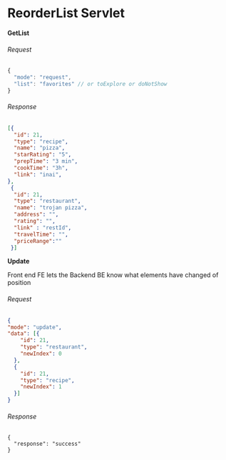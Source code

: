 # ReorderList Servlet



**GetList**

###### Request 

``` javascript
{
  "mode": "request",
  "list": "favorites" // or toExplore or doNotShow
}
```

###### Response 

```json
[{
  "id": 21,
  "type": "recipe",
  "name": "pizza",
  "starRating": "5",
  "prepTime": "3 min",
  "cookTime": "3h",
  "link": "inai",
}, 
 {
  "id": 21,
  "type": "restaurant",
  "name": "trojan pizza",
  "address": "",
  "rating": "",
  "link" : "restId",
  "travelTime": "",
  "priceRange":""
 }]
```

**Update**

Front end FE lets the Backend BE know what elements have changed of position 

###### Request 

```JSON
{
"mode": "update",
"data": [{
    "id": 21,
    "type": "restaurant",
    "newIndex": 0
  }, 
  {
    "id": 21,
    "type": "recipe",
    "newIndex": 1
  }]
}
```

###### Response 

```
{
  "response": "success"
}
```